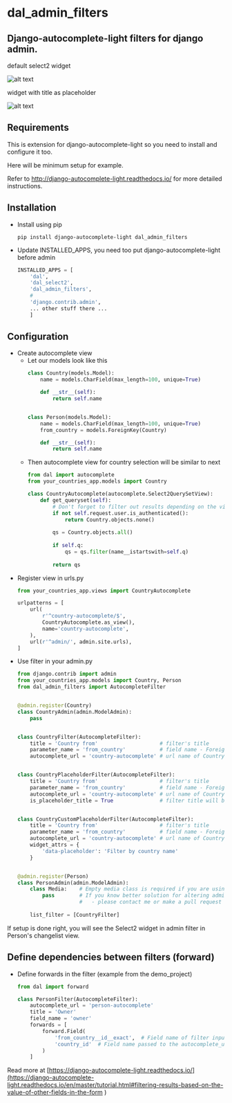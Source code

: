 # dal_admin_filters

## Django-autocomplete-light filters for django admin.

default select2 widget

![alt text](https://raw.githubusercontent.com/shamanu4/dal_admin_filters/master/shot_01.png "Admin filter with Select2 input")

widget with title as placeholder

![alt text](https://raw.githubusercontent.com/shamanu4/dal_admin_filters/master/shot_02.png "Admin filter with Select2 input and placeholder title")

## Requirements

This is extension for django-autocomplete-light so you need to install and configure it too.

Here will be minimum setup for example.

Refer to http://django-autocomplete-light.readthedocs.io/ for more detailed instructions.

## Installation

* Install using pip
  
    ```
    pip install django-autocomplete-light dal_admin_filters
    ```
    
* Update INSTALLED_APPS, you need too put django-autocomplete-light before admin
  
    ```python
    INSTALLED_APPS = [
        'dal',
        'dal_select2',
        'dal_admin_filters',
        #
        'django.contrib.admin',
        ... other stuff there ...
        ]
    ```
  
## Configuration
  
* Create autocomplete view
  * Let our models look like this
    ```python
    class Country(models.Model):
        name = models.CharField(max_length=100, unique=True)
    
        def __str__(self):
            return self.name
    
    
    class Person(models.Model):
        name = models.CharField(max_length=100, unique=True)
        from_country = models.ForeignKey(Country)
    
        def __str__(self):
            return self.name
    
    ```
  * Then autocomplete view for country selection will be similar to next
    ``` python
    from dal import autocomplete
    from your_countries_app.models import Country
    
    class CountryAutocomplete(autocomplete.Select2QuerySetView):
        def get_queryset(self):
            # Don't forget to filter out results depending on the visitor !
            if not self.request.user.is_authenticated():
                return Country.objects.none()
        
            qs = Country.objects.all()
        
            if self.q:
                qs = qs.filter(name__istartswith=self.q)
        
            return qs
    ```
* Register view in urls.py
    ``` python
    from your_countries_app.views import CountryAutocomplete
    
    urlpatterns = [
        url(
            r'^country-autocomplete/$',
            CountryAutocomplete.as_view(),
            name='country-autocomplete',
        ),
        url(r'^admin/', admin.site.urls),
    ]
    ```    
* Use filter in your admin.py
    ```python
    from django.contrib import admin
    from your_countries_app.models import Country, Person
    from dal_admin_filters import AutocompleteFilter
    
    
    @admin.register(Country)
    class CountryAdmin(admin.ModelAdmin):
        pass
    
    
    class CountryFilter(AutocompleteFilter):
        title = 'Country from'                    # filter's title
        parameter_name = 'from_country'           # field name - ForeignKey to Country model
        autocomplete_url = 'country-autocomplete' # url name of Country autocomplete view
    
    
    class CountryPlaceholderFilter(AutocompleteFilter):
        title = 'Country from'                    # filter's title
        parameter_name = 'from_country'           # field name - ForeignKey to Country model
        autocomplete_url = 'country-autocomplete' # url name of Country autocomplete view
        is_placeholder_title = True               # filter title will be shown as placeholder


    class CountryCustomPlaceholderFilter(AutocompleteFilter):
        title = 'Country from'                    # filter's title
        parameter_name = 'from_country'           # field name - ForeignKey to Country model
        autocomplete_url = 'country-autocomplete' # url name of Country autocomplete view
        widget_attrs = {
            'data-placeholder': 'Filter by country name'
        }


    @admin.register(Person)
    class PersonAdmin(admin.ModelAdmin):
        class Media:    # Empty media class is required if you are using autocomplete filter
            pass        # If you know better solution for altering admin.media from filter instance
                        #   - please contact me or make a pull request
          
        list_filter = [CountryFilter]
    
    ```

If setup is done right, you will see the Select2 widget in admin filter in Person's changelist view.



## Define dependencies between filters (forward)


- Define forwards in the filter (example from the demo_project)

    ```python
    from dal import forward

    class PersonFilter(AutocompleteFilter):
        autocomplete_url = 'person-autocomplete'
        title = 'Owner'
        field_name = 'owner'
        forwards = [
            forward.Field(
                'from_country__id__exact',  # Field name of filter input
                'country_id'  # Field name passed to the autocomplete_url endpoint
            )
        ]
    ```

Read more at [https://django-autocomplete-light.readthedocs.io/](https://django-autocomplete-light.readthedocs.io/en/master/tutorial.html#filtering-results-based-on-the-value-of-other-fields-in-the-form
)
